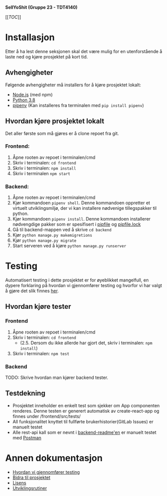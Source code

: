 **SellYoShit (Gruppe 23 - TDT4140)**

[[_TOC_]]

# Installasjon

Etter å ha lest denne seksjonen skal det være mulig for en utenforstående å laste ned og kjøre prosjektet på kort tid.

## Avhengigheter

Følgende avhengigheter må installers for å kjøre prosjektet lokalt:

- [Node.js](https://nodejs.org/en/) (med npm)
- [Python 3.8](https://www.python.org/)
- [pipenv](https://pipenv.pypa.io/en/latest/) (Kan installeres fra terminalen med `pip install pipenv`)


## Hvordan kjøre prosjektet lokalt

Det aller første som må gjøres er å clone repoet fra git.

### Frontend:

1. Åpne rooten av repoet i terminalen/cmd
2. Skriv i terminalen: `cd frontend`
3. Skriv i terminalen: `npm install`
4. Skriv i terminalen `npm start`

### Backend:

1. Åpne rooten av repoet i terminalen/cmd
2. Kjør kommandoen `pipenv shell`. Denne kommandoen oppretter et virtuelt utviklingsmiljø, der vi kan installere nødvenige tillegspakker til python.
3. Kjør kommandoen `pipenv install`. Denne kommandoen installerer nødvengdige pakker som er spesifisert i [pipfile](pipfile) og [pipfile.lock](pipfile.lock)
4. Gå til backend-mappen ved å skrive `cd backend`
5. Kjør `python manage.py makemigretions`
6. Kjør `python manage.py migrate`
7. Start serveren ved å kjøre `python manage.py runserver` 


# Testing

Automatisert testing i dette prosjektet er for øyeblikket mangelfull, en dypere forklaring på hvordan vi gjennomfører testing og hvorfor vi har valgt å gjøre det slik finnes [her](docs/TESTING.md).

## Hvordan kjøre tester

### Frontend

1. Åpne rooten av repoet i terminalen/cmd
2. Skriv i terminalen: `cd frontend`
   - (2.5. Dersom du ikke allerde har gjort det, skriv i terminalen: `npm install`)
3. Skriv i terminalen: `npm test`

### Backend

TODO: Skrive hvordan man kjører backend tester.

## Testdekning

- Prosjektet inneholder en enkelt test som sjekker om App componenten renderes. Denne testen er generert automatisk av create-react-app og finnes under /frontend/src/tests/
- All funksjonalitet knyttet til fullførte brukerhistorier(GitLab Issues) er manuelt testet
- Alle rest-api kall som er nevnt i [backend-readme'en](backend/README.md) er manuelt testet med [Postman](https://www.postman.com/)

# Annen dokumentasjon

- [Hvordan vi gjennomfører testing](docs/TESTING.md)
- [Bidra til prosjektet](docs/CONTRIBUTING.md)
- [Lisens](LICENSE.md)
- [Utviklingsrutiner](docs/DEVELOPMENT.md)
